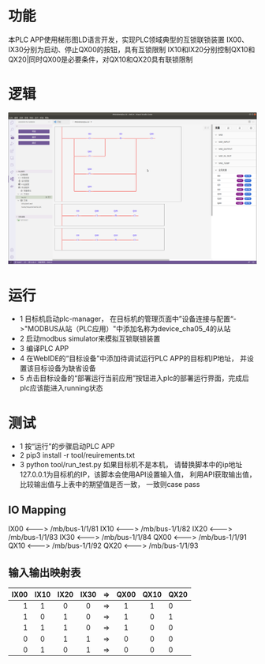 # 功能
  本PLC APP使用梯形图LD语言开发，实现PLC领域典型的互锁联锁装置
  IX00、IX30分别为启动、停止QX00的按钮，具有互锁限制
  IX10和IX20分别控制QX10和QX20|同时QX00是必要条件，对QX10和QX20具有联锁限制

# 逻辑
![](./Doc/ld.png)

# 运行
- 1 目标机启动plc-manager， 在目标机的管理页面中”设备连接与配置“->"MODBUS从站（PLC应用）"中添加名称为device_cha05_4的从站
- 2 启动modbus simulator来模拟互锁联锁装置
- 3 编译PLC APP
- 4 在WebIDE的“目标设备”中添加待调试运行PLC APP的目标机IP地址， 并设置该目标设备为缺省设备
- 5 点击目标设备的“部署运行当前应用”按钮进入plc的部署运行界面，完成后plc应该能进入running状态

# 测试
 - 1 按“运行”的步骤启动PLC APP
 - 2 pip3 install -r tool/reuirements.txt
 - 3 python tool/run_test.py
   如果目标机不是本机， 请替换脚本中的ip地址127.0.0.1为目标机的IP，该脚本会使用API设置输入值， 利用API获取输出值，比较输出值与上表中的期望值是否一致， 一致则case pass   

## IO Mapping
  IX00 <---> /mb/bus-1/1/81
  IX10 <---> /mb/bus-1/1/82
  IX20 <---> /mb/bus-1/1/83
  IX30 <---> /mb/bus-1/1/84
  QX00 <---> /mb/bus-1/1/91
  QX10 <---> /mb/bus-1/1/92
  QX20 <---> /mb/bus-1/1/93
   
## 输入输出映射表
  IX00|IX10|IX20|IX30|=>|QX00|QX10|QX20
  -:|:-:|:-:|:-:|:-:|:-:|:-:|:-
  1|1|0|0|=>|1|1|0
  1|0|1|0|=>|1|0|1
  1|1|1|0|=>|1|0|0
  0|0|1|1|=>|0|0|0
  0|1|0|1|=>|0|0|0
    










